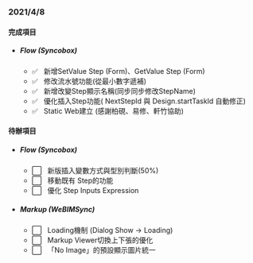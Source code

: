 ### 2021/4/8
#### 完成項目
  
 - ##### Flow (Syncobox)
    - ✅ &nbsp;&nbsp;新增SetValue Step (Form)、GetValue Step (Form)
    - ✅ &nbsp;&nbsp;修改流水號功能(從最小數字遞補)
    - ✅ &nbsp;&nbsp;新增改變Step顯示名稱(同步同步修改StepName)
    - ✅ &nbsp;&nbsp;優化插入Step功能( NextStepId 與 Design.startTaskId 自動修正)
    - ✅ &nbsp;&nbsp;Static Web建立 (感謝柏硯、易修、軒竹協助)
&emsp;
#### 待辦項目
  
- ##### Flow (Syncobox)
    - ⬜️ &nbsp;&nbsp;新版插入變數方式與型別判斷(50%)
    - ⬜️ &nbsp;&nbsp;移動既有 Step的功能
    - ⬜️ &nbsp;&nbsp;優化 Step Inputs Expression
&emsp;
- ##### Markup (WeBIMSync)
    - ⬜️ &nbsp;&nbsp;Loading機制 (Dialog Show -> Loading)
    - ⬜️ &nbsp;&nbsp;Markup Viewer切換上下張的優化
    - ⬜️ &nbsp;&nbsp;「No Image」的預設顯示圖片統一